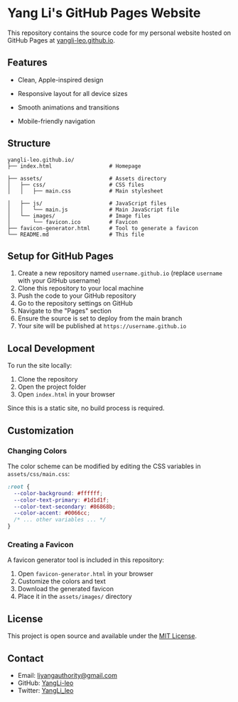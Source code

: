 # Yang Li's GitHub Pages Website

This repository contains the source code for my personal website hosted on GitHub Pages at [yangli-leo.github.io](https://yangli-leo.github.io).

## Features

- Clean, Apple-inspired design
- Responsive layout for all device sizes

- Smooth animations and transitions
- Mobile-friendly navigation

## Structure

```
yangli-leo.github.io/
├── index.html                  # Homepage

├── assets/                     # Assets directory
│   ├── css/                    # CSS files
│   │   ├── main.css            # Main stylesheet

│   ├── js/                     # JavaScript files
│   │   └── main.js             # Main JavaScript file
│   └── images/                 # Image files
│       └── favicon.ico         # Favicon
├── favicon-generator.html      # Tool to generate a favicon
└── README.md                   # This file
```

## Setup for GitHub Pages

1. Create a new repository named `username.github.io` (replace `username` with your GitHub username)
2. Clone this repository to your local machine
3. Push the code to your GitHub repository
4. Go to the repository settings on GitHub
5. Navigate to the "Pages" section
6. Ensure the source is set to deploy from the main branch
7. Your site will be published at `https://username.github.io`

## Local Development

To run the site locally:

1. Clone the repository
2. Open the project folder
3. Open `index.html` in your browser

Since this is a static site, no build process is required.

## Customization

### Changing Colors

The color scheme can be modified by editing the CSS variables in `assets/css/main.css`:

```css
:root {
  --color-background: #ffffff;
  --color-text-primary: #1d1d1f;
  --color-text-secondary: #86868b;
  --color-accent: #0066cc;
  /* ... other variables ... */
}
```


### Creating a Favicon

A favicon generator tool is included in this repository:

1. Open `favicon-generator.html` in your browser
2. Customize the colors and text
3. Download the generated favicon
4. Place it in the `assets/images/` directory

## License

This project is open source and available under the [MIT License](LICENSE).

## Contact

- Email: [liyangauthority@gmail.com](mailto:liyangauthority@gmail.com)
- GitHub: [YangLi-leo](https://github.com/YangLi-leo)
- Twitter: [YangLi_leo](https://x.com/YangLi_leo)
